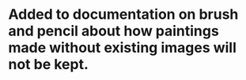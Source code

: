 # Added to documentation on brush and pencil about how paintings made without existing images will not be kept.
